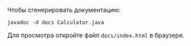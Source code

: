 
Чтобы сгенерировать документацию:
```
javadoc -d docs Calculator.java
```

Для просмотра откройте файл `docs/index.html` в браузере.